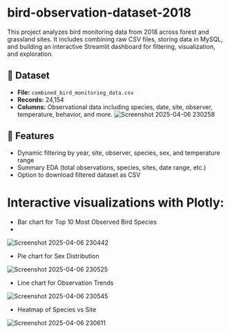# bird-observation-dataset-2018
This project analyzes bird monitoring data from 2018 across forest and grassland sites. It includes combining raw CSV files, storing data in MySQL, and building an interactive Streamlit dashboard for filtering, visualization, and exploration.
## 📁 Dataset

- **File:** `combined_bird_monitoring_data.csv`
- **Records:** 24,154
- **Columns:** Observational data including species, date, site, observer, temperature, behavior, and more.
![Screenshot 2025-04-06 230258](https://github.com/user-attachments/assets/332369c8-4932-4f37-ba8e-caaed5780ac0)
## 🚀 Features

- Dynamic filtering by year, site, observer, species, sex, and temperature range
- Summary EDA (total observations, species, sites, date range, etc.)
- Option to download filtered dataset as CSV
# Interactive visualizations with Plotly:
- Bar chart for Top 10 Most Observed Bird Species
- 
![Screenshot 2025-04-06 230442](https://github.com/user-attachments/assets/1507c40b-d30e-4282-a4e2-ab2550d43771)
- Pie chart for Sex Distribution

![Screenshot 2025-04-06 230525](https://github.com/user-attachments/assets/19c54ba7-c0f6-415e-be50-d1634ad2874b)
- Line chart for Observation Trends
 
![Screenshot 2025-04-06 230545](https://github.com/user-attachments/assets/372b7106-18a9-44fa-8055-3269a437f2f0)
- Heatmap of Species vs Site
  
![Screenshot 2025-04-06 230611](https://github.com/user-attachments/assets/5c638458-266a-4df2-95db-cb597d9094f2)


